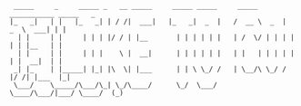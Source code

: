      _____     _     _____ _   __ _____     _____ _____     _____ ___________ _____   _ 
    |_   _|   | |   |_   _| | / /|  ___|   |_   _|  _  |   /  __ \  _  |  _  \  ___| | |
      | |     | |     | | | |/ / | |__       | | | | | |   | /  \/ | | | | | | |__   | |
      | |     | |     | | |    \ |  __|      | | | | | |   | |   | | | | | | |  __|  | |
     _| |_    | |_____| |_| |\  \| |___      | | \ \_/ /   | \__/\ \_/ / |/ /| |___  |_|
     \___/    \_____/\___/\_| \_/\____/      \_/  \___/     \____/\___/|___/ \____/  (_)
                                                                                    
                                                                                                                                                                     
